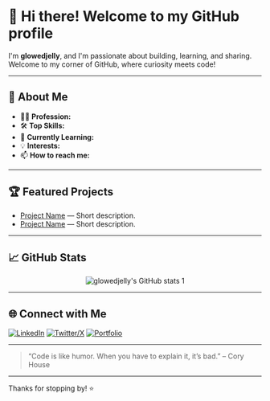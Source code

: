 # 👋 Hi there! Welcome to my GitHub profile

I'm **glowedjelly**, and I'm passionate about building, learning, and sharing.  
Welcome to my corner of GitHub, where curiosity meets code!

---

## 🚀 About Me

- 🧑‍💻 **Profession:**  
- 🛠️ **Top Skills:**  
- 🌱 **Currently Learning:**  
- 💡 **Interests:**  
- 📫 **How to reach me:**  

---

## 🏆 Featured Projects

<!-- Showcase some of your best projects here! -->
- [Project Name](#) — Short description.
- [Project Name](#) — Short description.

---

## 📈 GitHub Stats

<p align="center">
  <img src="https://github-readme-stats.vercel.app/api?username=glowedjelly&show_icons=true&theme=github_dark" alt="glowedjelly's GitHub stats 1" />
</p>

---

## 🌐 Connect with Me

[![LinkedIn](https://img.shields.io/badge/LinkedIn-blue?style=flat&logo=linkedin)](#)
[![Twitter/X](https://img.shields.io/badge/Twitter-1DA1F2?style=flat&logo=twitter&logoColor=white)](#)
[![Portfolio](https://img.shields.io/badge/Portfolio-222222?style=flat&logo=githubpages&logoColor=white)](#)

---

> “Code is like humor. When you have to explain it, it’s bad.” – Cory House

---

Thanks for stopping by! ⭐️
